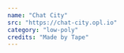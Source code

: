```yaml
---
name: "Chat City"
src: "https://chat-city.opl.io"
category: "low-poly"
credits: "Made by Tape"
---
```


